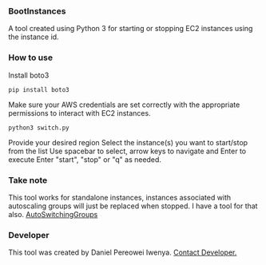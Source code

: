 ### BootInstances
A tool created using Python 3 for starting or stopping EC2 instances using the instance id. 

### How to use

Install boto3
```
pip install boto3
```
Make sure your AWS credentials are set correctly with the appropriate permissions to interact with EC2 instances.

```
python3 switch.py
```
Provide your desired region
Select the instance(s) you want to start/stop from the list
Use spacebar to select, arrow keys to navigate and Enter to execute
Enter "start", "stop" or "q" as needed.

### Take note

This tool works for standalone instances, instances associated with autoscaling groups will just be replaced when stopped. I have a tool for that also.
<a href="https://github.com/Real-Artisan/AutoSwitchingGroups">AutoSwitchingGroups</a>

### Developer
This tool was created by Daniel Pereowei Iwenya. <a href="mailto:iwenyadaniel12@gmail.com">Contact Developer.</a>
